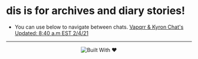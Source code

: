 <style>
foot {
  bottom: 0;
  left: 0;
  }
</style>
# dis is for archives and diary stories!
* You can use below to navigate between chats.
<a href="chats/vap-kyron.html">Vapqrr & Kyron Chat's Updated: 8:40 a.m EST 2/4/21</a>









<hr>
<div id="foot" align="center">
<img src="https://img.shields.io/badge/Built%20With-%20%E2%9D%A4%20-red" alt="Built With ❤ ">
</div>
